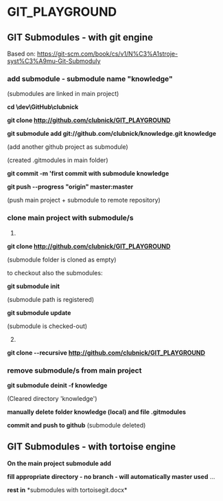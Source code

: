 # GIT_PLAYGROUND

## GIT Submodules - with git engine
Based on: https://git-scm.com/book/cs/v1/N%C3%A1stroje-syst%C3%A9mu-Git-Submoduly

### add submodule  - submodule name "knowledge"
(submodules are linked in main project)
 
**cd \dev\GitHub\clubnick**
 
**git clone http://github.com/clubnick/GIT_PLAYGROUND**
 
**git submodule add git://github.com/clubnick/knowledge.git knowledge**
 
(add another github project as submodule)
 
(created .gitmodules in main folder)
 
**git commit -m 'first commit with submodule knowledge**
 
**git push --progress "origin" master:master**
 
(push main project + submodule to remote repository)
 

### clone main project with submodule/s
 
1.
**git clone http://github.com/clubnick/GIT_PLAYGROUND**
 
(submodule folder is cloned as empty)
  
to checkout also the submodules:
 
**git submodule init**
 
(submodule path is registered)
  
**git submodule update**
 
(submodule is checked-out)
 
 2.
 **git clone --recursive http://github.com/clubnick/GIT_PLAYGROUND**
  
  
### remove submodule/s from main project
  
**git submodule deinit -f knowledge**
  
(Cleared directory 'knowledge')

**manually delete folder knowledge (local) and file .gitmodules**

**commit and push to github**
(submodule deleted)
 
 
 ## GIT Submodules - with tortoise engine
 
 **On the main project submodule add**
 
 **fill appropriate directory - no branch - will automatically master used**
 ...
 
 **rest in** \*submodules with tortoisegit.docx\*
